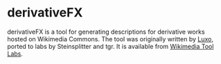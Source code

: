 derivativeFX
============

derivativeFX is a tool for generating descriptions for derivative works hosted on Wikimedia Commons.
The tool was originally written by [Luxo][1], ported to labs by Steinsplitter and tgr. It is available from [Wikimedia Tool Labs][2].


  [1]: https://commons.wikimedia.org/wiki/User:Luxo
  [2]: https://tools.wmflabs.org/derivative/

